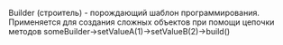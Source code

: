 Builder (cтроитель) - порождающий шаблон программирования.
Применяется для создания сложных объектов при помощи цепочки методов someBuilder->setValueA(1)->setValueB(2)->build()
